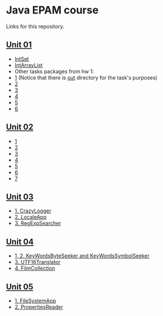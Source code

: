 # Java EPAM course
Links for this repository.

## [Unit 01](https://github.com/NameOfTheLaw/JavaSeCourse/tree/master/unit1)

- [IntSet](https://github.com/NameOfTheLaw/JavaSeCourse/blob/master/unit1/src/main/java/javase01/intset/IntSet.java)
- [IntArrayList](https://github.com/NameOfTheLaw/JavaSeCourse/blob/master/unit1/src/main/java/javase01/intarraylist/IntArrayList.java)
- Other tasks packages from hw 1: 
 - [1](https://github.com/NameOfTheLaw/JavaSeCourse/tree/master/unit1/src/main/java/javase01/t01) (Notice that there is [out](https://github.com/NameOfTheLaw/JavaSeCourse/tree/master/unit1/out/javase01/t01) directory for the task's purposes)
 - [2](https://github.com/NameOfTheLaw/JavaSeCourse/tree/master/unit1/src/main/java/javase01/t02)
 - [3](https://github.com/NameOfTheLaw/JavaSeCourse/tree/master/unit1/src/main/java/javase01/t03)
 - [4](https://github.com/NameOfTheLaw/JavaSeCourse/tree/master/unit1/src/main/java/javase01/t04)
 - [5](https://github.com/NameOfTheLaw/JavaSeCourse/tree/master/unit1/src/main/java/javase01/t05)
 - [6](https://github.com/NameOfTheLaw/JavaSeCourse/tree/master/unit1/src/main/java/javase01/t06)
 
## [Unit 02](https://github.com/NameOfTheLaw/JavaSeCourse/tree/master/unit2)
 
- [1](https://github.com/NameOfTheLaw/JavaSeCourse/tree/master/unit2/task1/src/)
- [2](https://github.com/NameOfTheLaw/JavaSeCourse/tree/master/unit2/task2/src/)
- [3](https://github.com/NameOfTheLaw/JavaSeCourse/tree/master/unit2/task3/src/)
- [4](https://github.com/NameOfTheLaw/JavaSeCourse/tree/master/unit2/task4/src/)
- [5](https://github.com/NameOfTheLaw/JavaSeCourse/tree/master/unit2/task5/src/)
- [6](https://github.com/NameOfTheLaw/JavaSeCourse/tree/master/unit2/task6/src/)
- [7](https://github.com/NameOfTheLaw/JavaSeCourse/tree/master/unit2/task7/src/)

## [Unit 03](https://github.com/NameOfTheLaw/JavaSeCourse/tree/master/unit3)
 
- [1. CrazyLogger](https://github.com/NameOfTheLaw/JavaSeCourse/tree/master/unit3/task1/src/)
- [2. LocaleApp](https://github.com/NameOfTheLaw/JavaSeCourse/tree/master/unit3/task2/src/)
- [3. RegExpSearcher](https://github.com/NameOfTheLaw/JavaSeCourse/tree/master/unit3/task3/src/)

## [Unit 04](https://github.com/NameOfTheLaw/JavaSeCourse/tree/master/unit4)
 
- [1, 2. KeyWordsByteSeeker and KeyWordsSymbolSeeker](https://github.com/NameOfTheLaw/JavaSeCourse/tree/master/unit4/task1/src/)
- [3. UTF16Translator](https://github.com/NameOfTheLaw/JavaSeCourse/tree/master/unit4/task3/src/)
- [4. FilmCollection](https://github.com/NameOfTheLaw/JavaSeCourse/tree/master/unit4/task4/src/)

## [Unit 05](https://github.com/NameOfTheLaw/JavaSeCourse/tree/master/unit5)
 
- [1. FileSystemApp](https://github.com/NameOfTheLaw/JavaSeCourse/tree/master/unit5/task1/src/)
- [2. PropertiesReader](https://github.com/NameOfTheLaw/JavaSeCourse/tree/master/unit5/task2/src/)
